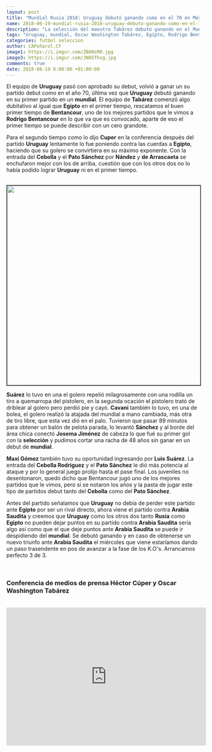 ```yaml
---
layout: post
title: "Mundial Rusia 2018: Uruguay debutó ganando como en el 70 en México"
name: 2018-06-19-mundial-rusia-2018-uruguay-debuto-ganando-como-en-el-70-en-mexico.markdown
description: "La selección del maestro Tabárez debutó ganando en el Mundial de Rusia 2018, hacía 48 años que Uruguay no debutaba ganando en un mundial, el gol vino a los 89' por Josema de cabeza."
tags: "Uruguay, mundial, Oscar Washington Tabárez, Egipto, Rodrigo Bentancour, Héctor Cúper, Cebolla Rodriguez, Pato Sánchez, Nández, Georgian de Arrascaeta, Luis Suárez, Edinson Cavani, Josema Jiménez, selección, Maxi Gómez, Arabia Saudita, Rusia" 
categories: futbol seleccion
author: CAPeñarol.CF
image1: https://i.imgur.com/ZB6NsM0.jpg
image3: https://i.imgur.com/JN0SThsg.jpg
comments: true
date: 2018-06-19 8:00:00 +01:00:00
---
```


El equipo de <strong>Uruguay</strong> pasó con aprobado su debut, volvió a ganar un su partido debut como en el año 70, última vez que <strong>Uruguay</strong> debutó ganando en su primer partido en un <strong>mundial</strong>. El equipo de <strong>Tabárez</strong> comenzó algo dubitativo al igual que <strong>Egipto</strong> en el primer tiempo, rescatamos el buen primer tiempo de <strong>Bentancour</strong>, uno de los mejores partidos que le vimos a <strong>Rodrigo Bentancour</strong> en lo que va que es convocado, aparte de eso el primer tiempo se puede describir con un cero grandote.

Para el segundo tiempo como lo dijo <strong>Cuper</strong> en la conferencia después del partido <strong>Uruguay</strong> lentamente lo fue poniendo contra las cuerdas a <strong>Egipto</strong>, haciendo que su golero se convirtiera en su máximo exponente. Con la entrada del <strong>Cebolla</strong> y el <strong>Pato Sánchez</strong> por <strong>Nández</strong> y <strong>de Arrascaeta</strong> se enchufaron mejor con los de arriba, cuestión que con los otros dos no lo había podido lograr <strong>Uruguay</strong> ni en el primer tiempo.

<br>

<img src="https://i.imgur.com/JN0SThsg.jpg" style="border:solid 2px #3c4449;" width="520"> 

<br>

<strong>Suárez</strong> lo tuvo en una el golero repelió milagrosamente con una rodilla un tiro a quemarropa del pistolero, en la segunda ocación el pistolero trató de driblear al golero pero perdió pie y cayó. <strong>Cavani</strong> también lo tuvo, en una de bolea, el golero realizó la atajada del mundial a mano cambiada, más otra de tiro libre, que esta vez dió en el palo. Tuvieron que pasar 89 minutos para obtener un balón de pelota parada, lo levantó <strong>Sánchez</strong>  y al borde del área chica conectó <strong>Josema Jiménez</strong> de cabeza lo que fué su primer gol con la <strong>selección</strong> y pudimos cortar una racha de 48 años sin ganar en un debut de <strong>mundial</strong>.

<strong>Maxi Gómez</strong> también tuvo su oportunidad ingresando por <strong>Luis Suárez</strong>. La entrada del <strong>Cebolla Rodriguez</strong> y el <strong>Pato Sánchez</strong> le dió más potencia al ataque y por lo general juego prolijo hasta el pase final. Los juveniles no desentonaron, quedó dicho que Bentancour jugó uno de los mejores partidos que le vimos, pero sí se notaron los años y la pasta de jugar este tipo de partidos debut tanto del <strong>Cebolla</strong> como del <strong>Pato Sánchez</strong>.

Antes del partido señalamos que <strong>Uruguay</strong> no debía de perder este partido ante <strong>Egipto</strong> por ser un rival directo, ahora viene el partido contra <strong>Arabia Saudita</strong> y creemos que <strong>Uruguay</strong> como los otros dos tanto <strong>Rusia</strong> como <strong>Egipto</strong> no pueden dejar puntos en su partido contra <strong>Arabia Saudita</strong> sería algo así como que el que deje puntos ante <strong>Arabia Saudita</strong> se puede ir despidiendo del <strong>mundial</strong>. Se debutó ganando y en caso de obtenerse un nuevo triunfo ante <strong>Arabia Saudita</strong> el miércoles que viene estaríamos dando un paso trasendente en pos de avanzar a la fase de los K.O's. Arrancamos perfecto 3 de 3.

<br>

<h3 class="font-effect-shadow-multiple" style="color:3e3434;background:transparent;">Conferencia de medios de prensa Héctor Cúper y Oscar Washington Tabárez</h3>

<br>

<iframe width="521" height="360" src="https://www.youtube.com/embed/f22rdgjzYz8" frameborder="0" allow="autoplay; encrypted-media" allowfullscreen></iframe>
